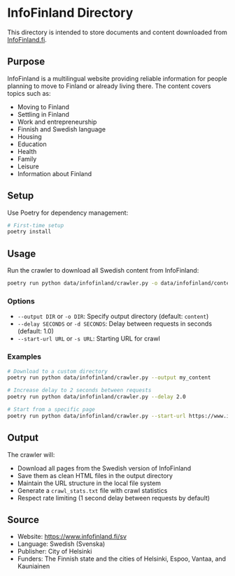 # InfoFinland Directory

This directory is intended to store documents and content downloaded from [InfoFinland.fi](https://www.infofinland.fi/sv).

## Purpose

InfoFinland is a multilingual website providing reliable information for people planning to move to Finland or already living there. The content covers topics such as:

- Moving to Finland
- Settling in Finland
- Work and entrepreneurship
- Finnish and Swedish language
- Housing
- Education
- Health
- Family
- Leisure
- Information about Finland

## Setup

Use Poetry for dependency management:

```bash
# First-time setup
poetry install
```

## Usage

Run the crawler to download all Swedish content from InfoFinland:

```bash
poetry run python data/infofinland/crawler.py -o data/infofinland/content
```

### Options

- `--output DIR` or `-o DIR`: Specify output directory (default: `content`)
- `--delay SECONDS` or `-d SECONDS`: Delay between requests in seconds (default: 1.0)
- `--start-url URL` or `-s URL`: Starting URL for crawl

### Examples

```bash
# Download to a custom directory
poetry run python data/infofinland/crawler.py --output my_content

# Increase delay to 2 seconds between requests
poetry run python data/infofinland/crawler.py --delay 2.0

# Start from a specific page
poetry run python data/infofinland/crawler.py --start-url https://www.infofinland.fi/sv/arbete-och-entreprenorskap
```

## Output

The crawler will:
- Download all pages from the Swedish version of InfoFinland
- Save them as clean HTML files in the output directory
- Maintain the URL structure in the local file system
- Generate a `crawl_stats.txt` file with crawl statistics
- Respect rate limiting (1 second delay between requests by default)

## Source

- Website: https://www.infofinland.fi/sv
- Language: Swedish (Svenska)
- Publisher: City of Helsinki
- Funders: The Finnish state and the cities of Helsinki, Espoo, Vantaa, and Kauniainen

